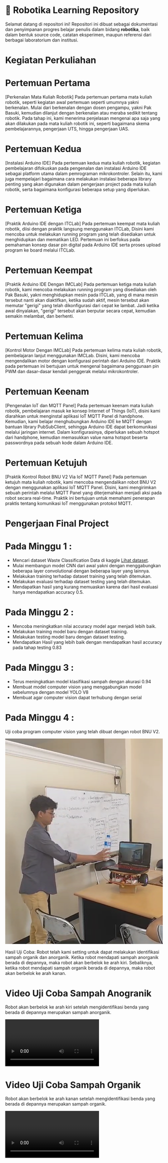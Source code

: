 # 🤖 Robotika Learning Repository

Selamat datang di repositori ini! Repositori ini dibuat sebagai dokumentasi dan penyimpanan progres belajar penulis dalam bidang **robotika**, baik dalam bentuk source code, catatan eksperimen, maupun referensi dari berbagai laboratorium dan institusi.

# Kegiatan Perkuliahan

# Pertemuan Pertama
[Perkenalan Mata Kuliah Robotik]
Pada pertemuan pertama mata kuliah robotik, seperti kegiatan awal pertemuan seperti umumnya yakni berkenalan. Mulai dari berkenalan dengan dosen pengampu, yakni Pak Basuki, kemudian dilanjut dengan berkenalan atau meraba sedikit tentang robotik. Pada tahap ini, kami menerima penjelasan mengenai apa saja yang akan dilakukan pada mata kuliah robotik ini, seperti bagaimana skema pembelajarannya, pengerjaan UTS, hingga pengerjaan UAS.

# Pertemuan Kedua
[Instalasi Arduino IDE]
Pada pertemuan kedua mata kuliah robotik, kegiatan pembelajaran difokuskan pada pengenalan dan instalasi Arduino IDE sebagai platform utama dalam pemrograman mikrokontroler. Selain itu, kami juga mempelajari bagaimana cara melakukan instalasi beberapa library penting yang akan digunakan dalam pengerjaan project pada mata kuliah robotik, serta bagaimana konfigurasi beberapa setup yang diperlukan.

# Pertemuan Ketiga
[Praktik Arduino IDE dengan ITCLab]
Pada pertemuan keempat mata kuliah robotik, diisi dengan praktik langsung menggunakan ITCLab, Disini kami mencoba untuk melakukan running program yang telah disediakan untuk menghidupkan dan mematikan LED. Pertemuan ini berfokus pada pemahaman konsep dasar pin digital pada Arduino IDE serta proses upload program ke board melalui ITCLab.

# Pertemuan Keempat
[Praktik Arduino IDE Dengan IMCLab]
Pada pertemuan ketiga mata kuliah robotik, kami mencoba melakukan running program yang disediakan oleh Pak Basuki, yakni menghidupkan mesin pada ITCLab, yang di mana mesin tersebut nanti akan diaktifkan, ketika sudah aktif, mesin tersebut akan memutar "gerigi" yang telah dikonfigurasi dari cepat ke lambat. Jadi ketika awal dinyalakan, "gerigi" tersebut akan berputar secara cepat, kemudian semakin melambat, dan berhenti.

# Pertemuan Kelima
[Kontrol Motor Dengan IMCLab]
Pada pertemuan kelima mata kuliah robotik, pembelajaran lanjut menggunakan IMCLab. Disini, kami mencoba mengendalikan motor dengan konfigurasi perintah dari Arduino IDE. Praktik pada pertemuan ini bertujuan untuk mengenal bagaimana penggunaan pin PWM dan dasar-dasar kendali penggerak melalui mikrokontroler.

# Pertemuan Keenam
[Pengenalan IoT dan MQTT Panel]
Pada pertemuan keenam mata kuliah robotik, pembelajaran masuk ke konsep Internet of Things (IoT), disini kami diarahkan untuk menginstal aplikasi IoT MQTT Panel di handphone. Kemudian, kami belajar menghubungkan Arduino IDE ke MQTT dengan bantuan library PubSubClient, sehingga Arduino IDE dapat berkomunikasi melalui jaringan internet. Dalam konfigurasinya, diperlukan sebuah hotspot dari handphone, kemudian memasukkan value nama hotspot beserta passwordnya pada sebuah kode dalam Arduino IDE.

# Pertemuan Ketujuh
[Praktik Kontrol Robot BNU V2 Via IoT MQTT Panel]
Pada pertemuan ketujuh mata kuliah robotik, kami mencoba mengendalikan robot BNU V2 dengan menggunakan aplikasi IoT MQTT Panel. Disini, kami mengirimkan sebuah perintah melalui MQTT Panel yang diterjemahkan menjadi aksi pada robot secara real-time. Praktik ini bertujuan untuk memahami penerapan praktis tentang komunikasi IoT menggunakan protokol MQTT.

# Pengerjaan Final Project

# Pada Minggu 1 :
- Mencari dataset Waste Classification Data di kaggle [Lihat dataset](https://www.kaggle.com/datasets/techsash/waste-classification-data).
- Mulai membangun model CNN dari awal yakni dengan menggabungkan beberapa layer convolutional dengan beberapa layer yang lainnya.
- Melakukan training terhadap dataset training yang telah ditemukan.
- Melakukan evaluasi terhadap dataset testing yang telah ditemukan.
- Mendapatkan hasil yang kurang memuaskan karena dari hasil evaluasi hanya mendapatkan accuracy 0.5.

# Pada Minggu 2 :
- Mencoba meningkatkan nilai accuracy model agar menjadi lebih baik.
- Melakukan training model baru dengan dataset training.
- Melakukan testing model baru dengan dataset testing.
- Mendapatkan Hasil yang lebih baik dengan mendapatkan hasil accuracy pada tahap testing 0.83

# Pada Minggu 3 :
- Terus meningkatkan model klasifikasi sampah dengan akurasi 0.94 
- Membuat model computer vision yang menggabungkan model sebelumnya dengan model YOLO V8
- Membuat agar computer vision dapat terhubung dengan serial

# Pada Minggu 4 :
Uji coba program computer vision yang telah dibuat dengan robot BNU V2.

![Dokumentasi uji coba](robotika-uas/dokumentasi/BNUxAI-test-2.png)

Hasil Uji Coba:
Robot telah kami setting untuk dapat melakukan identifikasi sampah organik dan anorganik. Ketika robot mendapati sampah anorganik berada di depannya, maka robot akan berbelok ke arah kiri. Sebaliknya, ketika robot mendapati sampah organik berada di depannya, maka robot akan berbelok ke arah kanan.

# Video Uji Coba Sampah Anogranik
Robot akan berbelok ke arah kiri setelah mengidentifikasi benda yang berada di depannya merupakan sampah anorganik.

![Deteksi Sampah Anorganik](Deteksi-Sampah-Anorganik.mp4)

# Video Uji Coba Sampah Organik
Robot akan berbelok ke arah kanan setelah mengidentifikasi benda yang berada di depannya merupakan sampah organik.

![Deteksi Sampah Organik](Deteksi-Sampah-Organik.mp4)
